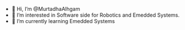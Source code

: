 - 👋 Hi, I’m @MurtadhaAlhgam
- 👀 I’m interested in Software side for Robotics and Emedded Systems.
- 🌱 I’m currently learning Emedded Systems


<!---
MurtadhaAlhgam/MurtadhaAlhgam is a ✨ special ✨ repository because its `README.md` (this file) appears on your GitHub profile.
You can click the Preview link to take a look at your changes.
--->

